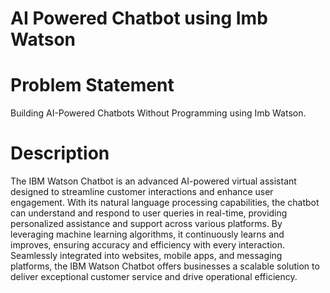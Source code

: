 # AI Powered Chatbot using Imb Watson

# Problem Statement  
Building AI-Powered Chatbots Without Programming using Imb Watson.

# Description
The IBM Watson Chatbot is an advanced AI-powered virtual assistant designed to streamline customer interactions and enhance user engagement. 
With its natural language processing capabilities, the chatbot can understand and respond to user queries in real-time, providing personalized assistance and support across various platforms. 
By leveraging machine learning algorithms, it continuously learns and improves, ensuring accuracy and efficiency with every interaction.
Seamlessly integrated into websites, mobile apps, and messaging platforms, the IBM Watson Chatbot offers businesses a scalable solution to deliver exceptional customer service and drive operational efficiency.
